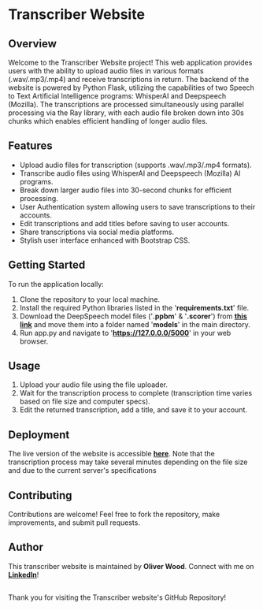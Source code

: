 # Transcriber Website
## Overview
Welcome to the Transcriber Website project! This web application provides users with the ability to upload audio files in various formats (.wav/.mp3/.mp4) and receive transcriptions in return. The backend of the website is powered by Python Flask, utilizing the capabilities of two Speech to Text Artificial Intelligence programs: WhisperAI and Deepspeech (Mozilla). The transcriptions are processed simultaneously using parallel processing via the Ray library, with each audio file broken down into 30s chunks which enables efficient handling of longer audio files.

## Features
- Upload audio files for transcription (supports .wav/.mp3/.mp4 formats).
- Transcribe audio files using WhisperAI and Deepspeech (Mozilla) AI programs.
- Break down larger audio files into 30-second chunks for efficient processing.
- User Authentication system allowing users to save transcriptions to their accounts.
- Edit transcriptions and add titles before saving to user accounts.
- Share transcriptions via social media platforms.
- Stylish user interface enhanced with Bootstrap CSS.
  
## Getting Started
To run the application locally:

1. Clone the repository to your local machine.
2. Install the required Python libraries listed in the '**requirements.txt**' file.
3. Download the DeepSpeech model files ('**.ppbm**' & '**.scorer**') from [**this link**](https://github.com/mozilla/DeepSpeech/releases/tag/v0.9.3) and move them into a folder named '**models**' in the main directory.
4. Run app.py and navigate to '**https://127.0.0.0/5000**' in your web browser.

## Usage
1. Upload your audio file using the file uploader.
2. Wait for the transcription process to complete (transcription time varies based on file size and computer specs).
3. Edit the returned transcription, add a title, and save it to your account.
   
## Deployment
The live version of the website is accessible [**here**](http://139.162.218.171). Note that the transcription process may take several minutes depending on the file size and due to the current server's specifications

## Contributing
Contributions are welcome! Feel free to fork the repository, make improvements, and submit pull requests.

## Author
This transcriber website is maintained by **Oliver Wood**. Connect with me on [**LinkedIn**](https://www.linkedin.com/in/olijwood)!

## 

Thank you for visiting the Transcriber website's GitHub Repository!
